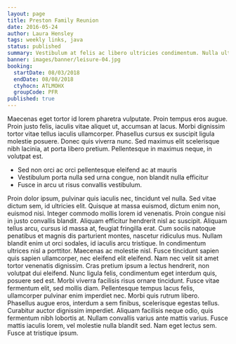```yaml
---
layout: page
title: Preston Family Reunion
date: 2016-05-24
author: Laura Hensley
tags: weekly links, java
status: published
summary: Vestibulum at felis ac libero ultricies condimentum. Nulla ultricies augue.
banner: images/banner/leisure-04.jpg
booking:
  startDate: 08/03/2018
  endDate: 08/08/2018
  ctyhocn: ATLMOHX
  groupCode: PFR
published: true
---
```

Maecenas eget tortor id lorem pharetra vulputate. Proin tempus eros augue. Proin justo felis, iaculis vitae aliquet ut, accumsan at lacus. Morbi dignissim tortor vitae tellus iaculis ullamcorper. Phasellus cursus ex suscipit ligula molestie posuere. Donec quis viverra nunc. Sed maximus elit scelerisque nibh lacinia, at porta libero pretium. Pellentesque in maximus neque, in volutpat est.

* Sed non orci ac orci pellentesque eleifend ac at mauris
* Vestibulum porta nulla sed urna congue, non blandit nulla efficitur
* Fusce in arcu ut risus convallis vestibulum.

Proin dolor ipsum, pulvinar quis iaculis nec, tincidunt vel nulla. Sed vitae dictum sem, id ultricies elit. Quisque at massa euismod, dictum enim non, euismod nisi. Integer commodo mollis lorem id venenatis. Proin congue nisi in justo convallis blandit. Aliquam efficitur hendrerit nisl ac suscipit. Aliquam tellus arcu, cursus id massa at, feugiat fringilla erat. Cum sociis natoque penatibus et magnis dis parturient montes, nascetur ridiculus mus. Nullam blandit enim ut orci sodales, id iaculis arcu tristique. In condimentum ultrices nisl a porttitor. Maecenas ac molestie nisl. Fusce tincidunt sapien quis sapien ullamcorper, nec eleifend elit eleifend. Nam nec velit sit amet tortor venenatis dignissim. Cras pretium ipsum a lectus hendrerit, non volutpat dui eleifend. Nunc ligula felis, condimentum eget interdum quis, posuere sed est.
Morbi viverra facilisis risus ornare tincidunt. Fusce vitae fermentum elit, sed mollis diam. Pellentesque tempus lacus felis, ullamcorper pulvinar enim imperdiet nec. Morbi quis rutrum libero. Phasellus augue eros, interdum a sem finibus, scelerisque egestas tellus. Curabitur auctor dignissim imperdiet. Aliquam facilisis neque odio, quis fermentum nibh lobortis at. Nullam convallis varius ante mattis varius. Fusce mattis iaculis lorem, vel molestie nulla blandit sed. Nam eget lectus sem. Fusce at tristique ipsum.
